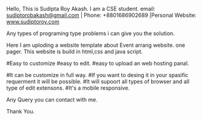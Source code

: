 Hello, 
This is Sudipta Roy Akash. I am a CSE student.
email: sudiptorobakash@gmail.com | Phone: +8801686902689 |Personal Website: www.sudiptoroy.com

Any types of programing type problems i can give you the solution.

Here I am uploding a website template about Event arrang website.
one pager.
This website is build in html,css and java script. 

#Easy to customize
#easy to edit.
#easy to upload an web hosting panal.

#It can be customize in full way. 
#If you want to desing it in your spasific requerment it will be possible.
#It will supoort all types of browser and all type of edit extensons.
#It's a mobile responsive. 

Any Query you can contact with me. 

Thank You.  
